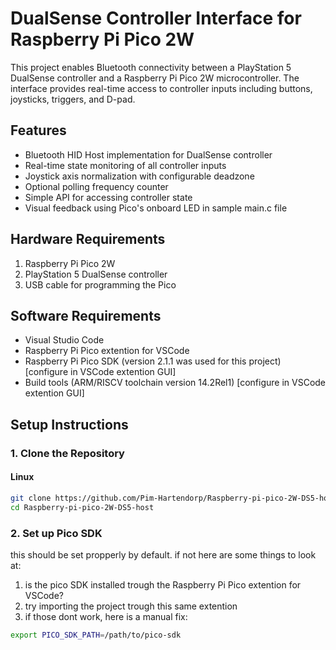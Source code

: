 # DualSense Controller Interface for Raspberry Pi Pico 2W

This project enables Bluetooth connectivity between a PlayStation 5 DualSense controller and a Raspberry Pi Pico 2W microcontroller. The interface provides real-time access to controller inputs including buttons, joysticks, triggers, and D-pad.

## Features

- Bluetooth HID Host implementation for DualSense controller
- Real-time state monitoring of all controller inputs
- Joystick axis normalization with configurable deadzone
- Optional polling frequency counter
- Simple API for accessing controller state
- Visual feedback using Pico's onboard LED in sample main.c file

## Hardware Requirements

1. Raspberry Pi Pico 2W
2. PlayStation 5 DualSense controller
3. USB cable for programming the Pico

## Software Requirements
- Visual Studio Code
- Raspberry Pi Pico extention for VSCode
- Raspberry Pi Pico SDK (version 2.1.1 was used for this project) [configure in VSCode extention GUI]
- Build tools (ARM/RISCV toolchain version 14.2Rel1) [configure in VSCode extention GUI]

## Setup Instructions

### 1. Clone the Repository

#### Linux
```bash
git clone https://github.com/Pim-Hartendorp/Raspberry-pi-pico-2W-DS5-host
cd Raspberry-pi-pico-2W-DS5-host
```

### 2. Set up Pico SDK
this should be set propperly by default. if not here are some things to look at:

1. is the pico SDK installed trough the Raspberry Pi Pico extention for VSCode?
2. try importing the project trough this same extention
3. if those dont work, here is a manual fix:
```bash
export PICO_SDK_PATH=/path/to/pico-sdk
```

